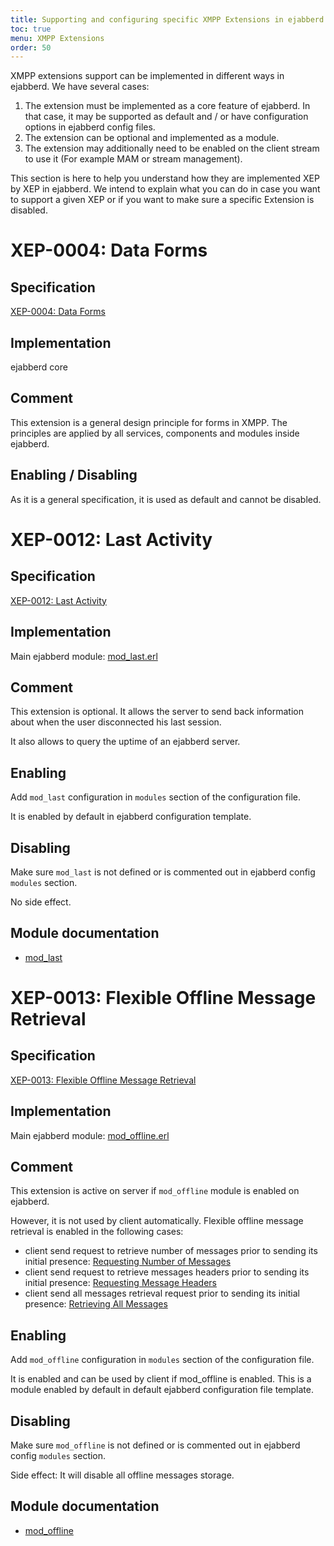 ```yaml
---
title: Supporting and configuring specific XMPP Extensions in ejabberd
toc: true
menu: XMPP Extensions
order: 50
---
```


XMPP extensions support can be implemented in different ways in ejabberd. We have several cases:

1. The extension must be implemented as a core feature of ejabberd. In
   that case, it may be supported as default and / or have
   configuration options in ejabberd config files.
2. The extension can be optional and implemented as a module.
3. The extension may additionally need to be enabled on the client
   stream to use it (For example MAM or stream management).

This section is here to help you understand how they are implemented
XEP by XEP in ejabberd. We intend to explain what you can do in case
you want to support a given XEP or if you want to make sure a specific
Extension is disabled.

# XEP-0004: Data Forms

## Specification

[XEP-0004: Data Forms](http://xmpp.org/extensions/xep-0004.html)

## Implementation

ejabberd core

## Comment

This extension is a general design principle for forms in XMPP. The
principles are applied by all services, components and modules inside
ejabberd.

## Enabling / Disabling

As it is a general specification, it is used as default and cannot be
disabled.

# XEP-0012: Last Activity

## Specification

[XEP-0012: Last Activity](http://xmpp.org/extensions/xep-0012.html)

## Implementation

Main ejabberd module: [mod_last.erl](https://github.com/processone/ejabberd/blob/master/src/mod_last.erl)

## Comment

This extension is optional. It allows the server to send back
information about when the user disconnected his last session.

It also allows to query the uptime of an ejabberd server.

## Enabling

Add `mod_last` configuration in `modules` section of the
   configuration file.

It is enabled by default in ejabberd configuration template.

## Disabling

Make sure `mod_last` is not defined or is commented out in ejabberd
   config `modules` section.
   
No side effect.

## Module documentation

* [mod_last](/admin/guide/configuration/#mod-last)

# XEP-0013: Flexible Offline Message Retrieval

## Specification

[XEP-0013: Flexible Offline Message Retrieval](http://xmpp.org/extensions/xep-0013.html)

## Implementation

Main ejabberd module: [mod_offline.erl](https://github.com/processone/ejabberd/blob/master/src/mod_offline.erl)

## Comment

This extension is active on server if `mod_offline` module is enabled on ejabberd.

However, it is not used by client automatically. Flexible offline
message retrieval is enabled in the following cases:

* client send request to retrieve number of messages prior to sending
  its initial presence:
  [Requesting Number of Messages](http://xmpp.org/extensions/xep-0013.html#request-number)
* client send request to retrieve messages headers prior to sending
  its initial presence:
  [Requesting Message Headers](http://xmpp.org/extensions/xep-0013.html#request-headers)
* client send all messages retrieval request prior to sending its
  initial presence:
  [Retrieving All Messages](http://xmpp.org/extensions/xep-0013.html#retrieve-all)

## Enabling

Add `mod_offline` configuration in `modules` section of the
   configuration file.

It is enabled and can be used by client if mod_offline is
enabled. This is a module enabled by default in default ejabberd
configuration file template.

## Disabling

Make sure `mod_offline` is not defined or is commented out in
   ejabberd config `modules` section.
   
Side effect: It will disable all offline messages storage.

## Module documentation

* [mod_offline](/admin/guide/configuration/#mod-offline)
